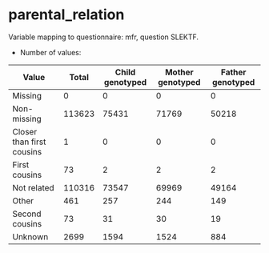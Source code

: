 # parental_relation
Variable mapping to questionnaire: mfr, question SLEKTF.
- Number of values:

| Value | Total | Child genotyped | Mother genotyped | Father genotyped |
| ----- | ----- | --------------- | ---------------- | ---------------- |
| Missing | 0 | 0 | 0 | 0 |
| Non-missing | 113623 | 75431 | 71769 | 50218 |
| Closer than first cousins | 1 | 0 | 0 |0 |
| First cousins | 73 | 2 | 2 |2 |
| Not related | 110316 | 73547 | 69969 |49164 |
| Other | 461 | 257 | 244 |149 |
| Second cousins | 73 | 31 | 30 |19 |
| Unknown | 2699 | 1594 | 1524 |884 |



